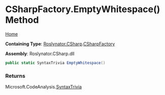 # CSharpFactory\.EmptyWhitespace\(\) Method

[Home](../../../../README.md)

**Containing Type**: [Roslynator.CSharp](../../README.md)\.[CSharpFactory](../README.md)

**Assembly**: Roslynator\.CSharp\.dll

```csharp
public static SyntaxTrivia EmptyWhitespace()
```

### Returns

Microsoft\.CodeAnalysis\.[SyntaxTrivia](https://docs.microsoft.com/en-us/dotnet/api/microsoft.codeanalysis.syntaxtrivia)

